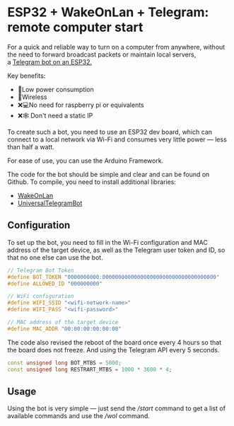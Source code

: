 # ESP32 + WakeOnLan + Telegram: remote computer start
For a quick and reliable way to turn on a computer from anywhere, without the need to forward broadcast packets or maintain local servers, a [Telegram bot on an ESP32.](https://github.com/coppermilk/esp32_wol_telegrambot)

Key benefits:
- 🍃Low power consumption
- 📶Wireless
- ❌💻No need for raspberry pi or equivalents
- ❌🕸️ Don't need a static IP

To create such a bot, you need to use an ESP32 dev board, which can connect to a local network via Wi-Fi and consumes very little power — less than half a watt.

For ease of use, you can use the Arduino Framework.

The code for the bot should be simple and clear and can be found on Github. To compile, you need to install additional libraries:

-   [WakeOnLan](https://www.arduino.cc/reference/en/libraries/wakeonlan/)
-   [UniversalTelegramBot](https://www.arduino.cc/reference/en/libraries/universaltelegrambot/)

## Configuration

To set up the bot, you need to fill in the Wi-Fi configuration and MAC address of the target device, as well as the Telegram user token and ID, so that no one else can use the bot.

```cpp
// Telegram Bot Token
#define BOT_TOKEN "0000000000:000000000000000000000000000000000000"
#define ALLOWED_ID "000000000"

// WiFi configuration
#define WIFI_SSID "<wifi-network-name>"
#define WIFI_PASS "<wifi-password>"

// MAC address of the target device
#define MAC_ADDR "00:00:00:00:00:00" 
```

The code also revised the reboot of the board once every 4 hours so that the board does not freeze. And using the Telegram API every 5 seconds.
```cpp
const unsigned long BOT_MTBS = 5000;  
const unsigned long RESTRART_MTBS = 1000 * 3600 * 4; 
```

## Usage
Using the bot is very simple — just send the _/start_ command to get a list of available commands and use the _/wol_ command.
